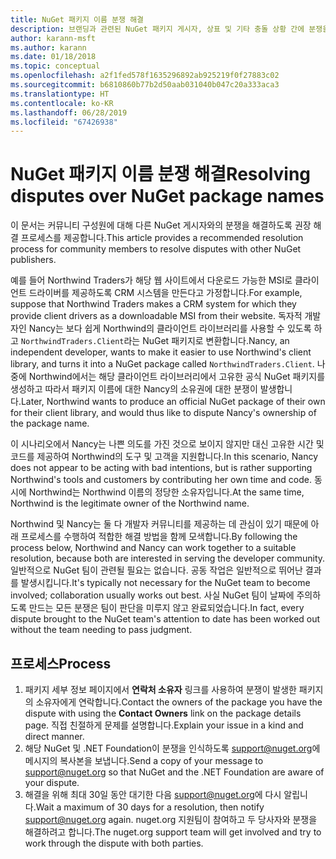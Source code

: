 ```yaml
---
title: NuGet 패키지 이름 분쟁 해결
description: 브랜딩과 관련된 NuGet 패키지 게시자, 상표 및 기타 충돌 상황 간에 분쟁을 해결하기 위한 프로세스입니다.
author: karann-msft
ms.author: karann
ms.date: 01/18/2018
ms.topic: conceptual
ms.openlocfilehash: a2f1fed578f1635296892ab925219f0f27883c02
ms.sourcegitcommit: b6810860b77b2d50aab031040b047c20a333aca3
ms.translationtype: HT
ms.contentlocale: ko-KR
ms.lasthandoff: 06/28/2019
ms.locfileid: "67426938"
---
```

# <a name="resolving-disputes-over-nuget-package-names"></a><span data-ttu-id="289b5-103">NuGet 패키지 이름 분쟁 해결</span><span class="sxs-lookup"><span data-stu-id="289b5-103">Resolving disputes over NuGet package names</span></span>

<span data-ttu-id="289b5-104">이 문서는 커뮤니티 구성원에 대해 다른 NuGet 게시자와의 분쟁을 해결하도록 권장 해결 프로세스를 제공합니다.</span><span class="sxs-lookup"><span data-stu-id="289b5-104">This article provides a recommended resolution process for community members to resolve disputes with other NuGet publishers.</span></span>

<span data-ttu-id="289b5-105">예를 들어 Northwind Traders가 해당 웹 사이트에서 다운로드 가능한 MSI로 클라이언트 드라이버를 제공하도록 CRM 시스템을 만든다고 가정합니다.</span><span class="sxs-lookup"><span data-stu-id="289b5-105">For example, suppose that Northwind Traders makes a CRM system for which they provide client drivers as a downloadable MSI from their website.</span></span> <span data-ttu-id="289b5-106">독자적 개발자인 Nancy는 보다 쉽게 Northwind의 클라이언트 라이브러리를 사용할 수 있도록 하고 `NorthwindTraders.Client`라는 NuGet 패키지로 변환합니다.</span><span class="sxs-lookup"><span data-stu-id="289b5-106">Nancy, an independent developer, wants to make it easier to use Northwind's client library, and turns it into a NuGet package called `NorthwindTraders.Client`.</span></span> <span data-ttu-id="289b5-107">나중에 Northwind에서는 해당 클라이언트 라이브러리에서 고유한 공식 NuGet 패키지를 생성하고 따라서 패키지 이름에 대한 Nancy의 소유권에 대한 분쟁이 발생합니다.</span><span class="sxs-lookup"><span data-stu-id="289b5-107">Later, Northwind wants to produce an official NuGet package of their own for their client library, and would thus like to dispute Nancy's ownership of the package name.</span></span>

<span data-ttu-id="289b5-108">이 시나리오에서 Nancy는 나쁜 의도를 가진 것으로 보이지 않지만 대신 고유한 시간 및 코드를 제공하여 Northwind의 도구 및 고객을 지원합니다.</span><span class="sxs-lookup"><span data-stu-id="289b5-108">In this scenario, Nancy does not appear to be acting with bad intentions, but is rather supporting Northwind's tools and customers by contributing her own time and code.</span></span> <span data-ttu-id="289b5-109">동시에 Northwind는 Northwind 이름의 정당한 소유자입니다.</span><span class="sxs-lookup"><span data-stu-id="289b5-109">At the same time, Northwind is the legitimate owner of the Northwind name.</span></span>

<span data-ttu-id="289b5-110">Northwind 및 Nancy는 둘 다 개발자 커뮤니티를 제공하는 데 관심이 있기 때문에 아래 프로세스를 수행하여 적합한 해결 방법을 함께 모색합니다.</span><span class="sxs-lookup"><span data-stu-id="289b5-110">By following the process below, Northwind and Nancy can work together to a suitable resolution, because both are interested in serving the developer community.</span></span> <span data-ttu-id="289b5-111">일반적으로 NuGet 팀이 관련될 필요는 없습니다. 공동 작업은 일반적으로 뛰어난 결과를 발생시킵니다.</span><span class="sxs-lookup"><span data-stu-id="289b5-111">It's typically not necessary for the NuGet team to become involved; collaboration usually works out best.</span></span> <span data-ttu-id="289b5-112">사실 NuGet 팀이 날짜에 주의하도록 만드는 모든 분쟁은 팀이 판단을 미루지 않고 완료되었습니다.</span><span class="sxs-lookup"><span data-stu-id="289b5-112">In fact, every dispute brought to the NuGet team's attention to date has been worked out without the team needing to pass judgment.</span></span>

## <a name="process"></a><span data-ttu-id="289b5-113">프로세스</span><span class="sxs-lookup"><span data-stu-id="289b5-113">Process</span></span>

1. <span data-ttu-id="289b5-114">패키지 세부 정보 페이지에서 **연락처 소유자** 링크를 사용하여 분쟁이 발생한 패키지의 소유자에게 연락합니다.</span><span class="sxs-lookup"><span data-stu-id="289b5-114">Contact the owners of the package you have the dispute with using the **Contact Owners** link on the package details page.</span></span> <span data-ttu-id="289b5-115">직접 친절하게 문제를 설명합니다.</span><span class="sxs-lookup"><span data-stu-id="289b5-115">Explain your issue in a kind and direct manner.</span></span>
2. <span data-ttu-id="289b5-116">해당 NuGet 및 .NET Foundation이 분쟁을 인식하도록 [support@nuget.org](mailto:support@nuget.org)에 메시지의 복사본을 보냅니다.</span><span class="sxs-lookup"><span data-stu-id="289b5-116">Send a copy of your message to [support@nuget.org](mailto:support@nuget.org) so that NuGet and the .NET Foundation are aware of your dispute.</span></span>
3. <span data-ttu-id="289b5-117">해결을 위해 최대 30일 동안 대기한 다음 [support@nuget.org](mailto:support@nuget.org)에 다시 알립니다.</span><span class="sxs-lookup"><span data-stu-id="289b5-117">Wait a maximum of 30 days for a resolution, then notify [support@nuget.org](mailto:support@nuget.org) again.</span></span> <span data-ttu-id="289b5-118">nuget.org 지원팀이 참여하고 두 당사자와 분쟁을 해결하려고 합니다.</span><span class="sxs-lookup"><span data-stu-id="289b5-118">The nuget.org support team will get involved and try to work through the dispute with both parties.</span></span>
